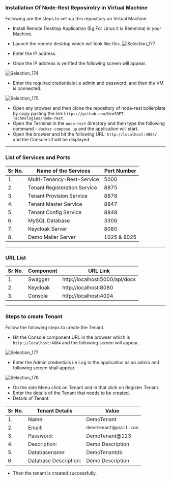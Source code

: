 ### Installation Of Node-Rest Reposirotry in Virtual Machine

Following are the steps to set-up this repository on Virtual Machine.

- Install Remote Desktop Application (Eg For Linux it is Remmina) in your Machine.
- Launch the remote desktop which will look like this.
![Selection_177](https://user-images.githubusercontent.com/87708447/165104970-55cb2753-a814-42fb-a8ae-d3e59d309d01.png)

- Enter the IP address.
- Once the IP address is verified the following screen will appear.

![Selection_174](https://user-images.githubusercontent.com/87708447/165546977-4878a6ef-cad5-462c-8e28-cddda9408101.png)

- Enter the required credentials i.e admin and password, and then the VM is connected.

![Selection_175](https://user-images.githubusercontent.com/87708447/165547051-bbf9c055-e58b-4dca-8f96-8c2230c2e374.png)

- Open any browser and then clone the repository of node-rest boilerplate by copy pasting the link `https://github.com/NeoSOFT-Technologies/node-rest`
- Open the Terminal in the `node-rest` directory and then type the following command - `docker-compose up` and the application will start.
- Open the browser and hit the following  URL: `http://localhost:4004/` and the Console UI will be displayed.

---

### List of Services and Ports

| Sr No. | Name of the Services         | Port Number |
|--------|------------------------------|-------------|
| 1.     | Multi-Tenancy-Rest-Service   | 5000        |
| 2.     | Tenant Registeration Service | 8875        |
| 3.     | Tenant Provision Service     | 8878        |
| 4.     | Tenant Master Service        | 8847        |
| 5.     | Tenant Config Service        | 8848        |
| 6.     | MySQL Database               | 3306        |
| 7.     | Keycloak Server              | 8080        |
| 8.     | Demo Mailer Server           | 1025 & 8025 |

---

### URL List

| Sr No. | Component | URL Link                         |
|--------|-----------|----------------------------------|
| 1.     | Swagger   | http://localhost:5000/api/docs   |
| 2.     | Keycloak  | http://localhost:8080            |
| 3.     | Console   | http://localhost:4004            |
---

### Steps to create Tenant

Follow the following steps to create the Tenant.
- Hit the Console component URL in the browser which is `http://localhost:4004` and the following screen will appear.

![Selection_177](https://user-images.githubusercontent.com/87708447/165547359-556d119d-adaa-4322-b687-7b3c879f8a90.png)

- Enter the Admin credentials i.e Log in the application as an admin and following screen shall appear.

![Selection_178](https://user-images.githubusercontent.com/87708447/165547480-0afe98b1-58b7-415b-850b-625459442e13.png)

- On the side Menu click on Tenant and in that click on Register Tenant.
- Enter the details of the Tenant that needs to be created.
- Details of Tenant: 

|Sr No.| Tenant Details        | Value                     |
|------|-----------------------|---------------------------|
| 1.   | Name:                 | DemoTenant                |
| 2.   | Email:                | `demotenant@gmail.com`    |
| 3.   | Password:             | DemoTenant@123            |
| 4.   | Description:          | Demo Description          |
| 5.   | Databasename:         | DemoTenantdb              |
| 6.   | Database Description: | Demo Description          |

- Then the tenant is created successfully.
